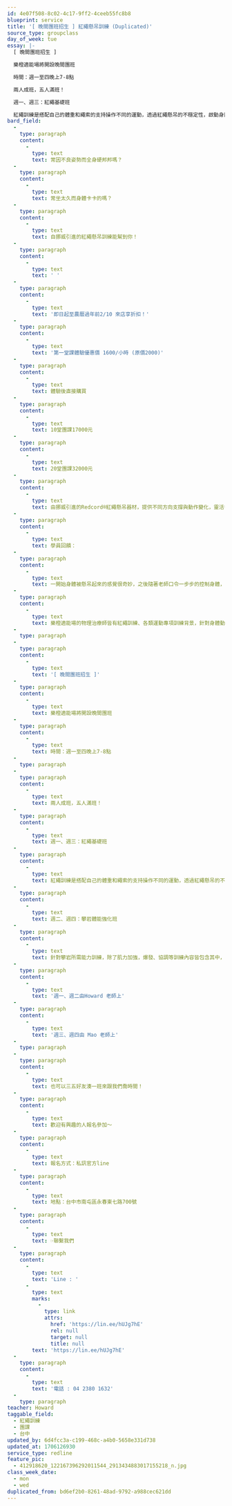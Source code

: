 ```yaml
---
id: 4e07f508-8c02-4c17-9ff2-4ceeb55fc8b8
blueprint: service
title: '[ 晚間團班招生 ] 紅繩懸吊訓練 (Duplicated)'
source_type: groupclass
day_of_week: tue
essay: |-
  [ 晚間團班招生 ]

  樂橙適能場將開設晚間團班

  時間：週一至四晚上7-8點

  兩人成班，五人滿班！

  週一、週三：紅繩基礎班

  紅繩訓練是搭配自己的體重和繩索的支持操作不同的運動，透過紅繩懸吊的不穩定性，啟動身體穩定肌群
bard_field:
  -
    type: paragraph
    content:
      -
        type: text
        text: 常因不良姿勢而全身硬邦邦嗎？
  -
    type: paragraph
    content:
      -
        type: text
        text: 常坐太久而身體卡卡的嗎？
  -
    type: paragraph
    content:
      -
        type: text
        text: 自挪威引進的紅繩懸吊訓練能幫到你！
  -
    type: paragraph
    content:
      -
        type: text
        text: ' '
  -
    type: paragraph
    content:
      -
        type: text
        text: '即日起至農曆過年前2/10 來店享折扣！'
  -
    type: paragraph
    content:
      -
        type: text
        text: '第一堂課體驗優惠價 1600/小時 (原價2000)'
  -
    type: paragraph
    content:
      -
        type: text
        text: 體驗後直接購買
  -
    type: paragraph
    content:
      -
        type: text
        text: 10堂團課17000元
  -
    type: paragraph
    content:
      -
        type: text
        text: 20堂團課32000元
  -
    type: paragraph
    content:
      -
        type: text
        text: 由挪威引進的Redcord®紅繩懸吊器材，提供不同方向支撐與動作變化，靈活多變的訓練方式能幫助改善姿勢不佳或身體控制不好的民眾找回身體的主控權，進而預防身體的不適。
  -
    type: paragraph
    content:
      -
        type: text
        text: 學員回饋：
  -
    type: paragraph
    content:
      -
        type: text
        text: 一開始身體被懸吊起來的感覺很奇妙，之後隨著老師口令一步步的控制身體，不知不覺竟然感受到自己身體深層核心出力的感受，這個感覺很細微，完全不像自己在家練棒式的感受。整堂紅繩課結束後，光站著就能感受到身體輕盈的感覺，便對經過一陣子訓練後的變化有所期待！
  -
    type: paragraph
    content:
      -
        type: text
        text: 樂橙適能場的物理治療師皆有紅繩訓練、各類運動專項訓練背景，針對身體動作姿勢的分析後提供客戶一個客製化的訓練課表。
  -
    type: paragraph
  -
    type: paragraph
    content:
      -
        type: text
        text: '[ 晚間團班招生 ]'
  -
    type: paragraph
    content:
      -
        type: text
        text: 樂橙適能場將開設晚間團班
  -
    type: paragraph
    content:
      -
        type: text
        text: 時間：週一至四晚上7-8點
  -
    type: paragraph
  -
    type: paragraph
    content:
      -
        type: text
        text: 兩人成班，五人滿班！
  -
    type: paragraph
    content:
      -
        type: text
        text: 週一、週三：紅繩基礎班
  -
    type: paragraph
    content:
      -
        type: text
        text: 紅繩訓練是搭配自己的體重和繩索的支持操作不同的運動，透過紅繩懸吊的不穩定性，啟動身體穩定肌群
  -
    type: paragraph
    content:
      -
        type: text
        text: 週二、週四：攀岩體能強化班
  -
    type: paragraph
    content:
      -
        type: text
        text: 針對攀岩所需能力訓練，除了肌力加強，爆發、協調等訓練內容皆包含其中，強化牆下基礎能力以利轉換至牆上表現。
  -
    type: paragraph
    content:
      -
        type: text
        text: '週一、週二由Howard 老師上'
  -
    type: paragraph
    content:
      -
        type: text
        text: '週三、週四由 Mao 老師上'
  -
    type: paragraph
  -
    type: paragraph
    content:
      -
        type: text
        text: 也可以三五好友湊一班來跟我們喬時間！
  -
    type: paragraph
    content:
      -
        type: text
        text: 歡迎有興趣的人報名參加～
  -
    type: paragraph
    content:
      -
        type: text
        text: 報名方式：私訊官方line
  -
    type: paragraph
    content:
      -
        type: text
        text: 地點：台中市南屯區永春東七路700號
  -
    type: paragraph
    content:
      -
        type: text
        text: ☞聯繫我們
  -
    type: paragraph
    content:
      -
        type: text
        text: 'Line : '
      -
        type: text
        marks:
          -
            type: link
            attrs:
              href: 'https://lin.ee/hUJg7hE'
              rel: null
              target: null
              title: null
        text: 'https://lin.ee/hUJg7hE'
  -
    type: paragraph
    content:
      -
        type: text
        text: '電話 : 04 2380 1632'
  -
    type: paragraph
teacher: Howard
taggable_field:
  - 紅繩訓練
  - 團課
  - 台中
updated_by: 6d4fcc3a-c199-468c-a4b0-5658e331d738
updated_at: 1706126930
service_type: redline
feature_pic:
  - 412918620_122167396292011544_2913434883017155218_n.jpg
class_week_date:
  - mon
  - wed
duplicated_from: bd6ef2b0-8261-48ad-9792-a988cec621dd
---
```

